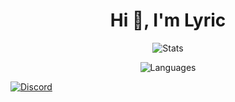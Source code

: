 <h1 align="center">Hi 👋, I'm Lyric</h1>

<p align="center"> <img alt="Stats" src="https://github-readme-stats.vercel.app/api?username=lyric228&count_private=true&show_icons=true&show_icons=true&theme=midnight-purple" /> </p> 
<p align="center"> <img alt="Languages" src="https://github-readme-stats.vercel.app/api/top-langs/?username=lyric228&layout=compact&langs_count=10&show_icons=true&theme=midnight-purple" /> </p>
<a align="center" href="https://discord.ru"><img src="https://lanyard.cnrad.dev/api/792989961556459520?borderRadius=20px&bg=00000000" alt="Discord" /></a>

<!--
![](https://hit.yhype.me/github/profile?account_id=154961945)

**lyric228/lyric228** is a ✨ _special_ ✨ repository because its `README.md` (this file) appears on your GitHub profile.

Here are some ideas to get you started:

- 🔭 I’m currently working on ...
- 🌱 I’m currently learning ...
- 👯 I’m looking to collaborate on ...
- 🤔 I’m looking for help with ...
- 💬 Ask me about ...
- 📫 How to reach me: ...
- 😄 Pronouns: ...
- ⚡ Fun fact: ...
-->
